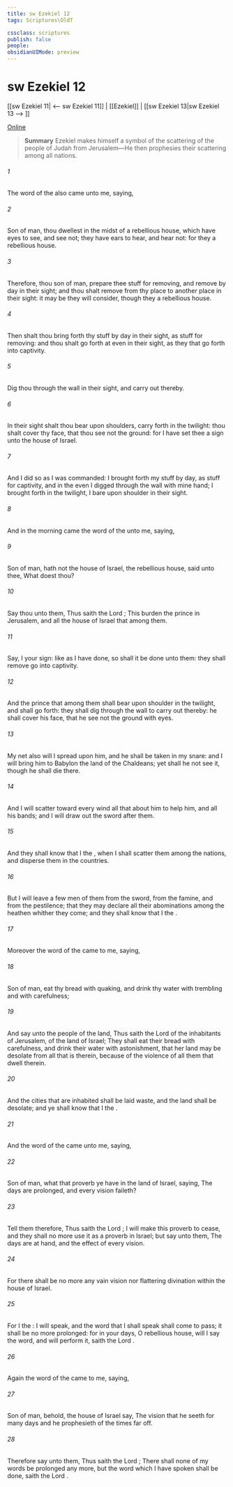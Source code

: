 ```yaml
---
title: sw Ezekiel 12
tags: Scriptures\OldT

cssclass: scriptures
publish: false
people:
obsidianUIMode: preview
---
```


# sw Ezekiel 12
[[sw Ezekiel 11| <-- sw Ezekiel 11]] | [[Ezekiel]] | [[sw Ezekiel 13|sw Ezekiel 13 --> ]]

[Online](https://churchofjesuschrist.org/study/scriptures/ot/ezek/12?lang=eng)

> __Summary__
Ezekiel makes himself a symbol of the scattering of the people of Judah from Jerusalem—He then prophesies their scattering among all nations.

###### 1 
The word of the  also came unto me, saying,

###### 2 
Son of man, thou dwellest in the midst of a rebellious house, which have eyes to see, and see not; they have ears to hear, and hear not: for they  a rebellious house.

###### 3 
Therefore, thou son of man, prepare thee stuff for removing, and remove by day in their sight; and thou shalt remove from thy place to another place in their sight: it may be they will consider, though they  a rebellious house.

###### 4 
Then shalt thou bring forth thy stuff by day in their sight, as stuff for removing: and thou shalt go forth at even in their sight, as they that go forth into captivity.

###### 5 
Dig thou through the wall in their sight, and carry out thereby.

###### 6 
In their sight shalt thou bear  upon  shoulders,  carry  forth in the twilight: thou shalt cover thy face, that thou see not the ground: for I have set thee  a sign unto the house of Israel.

###### 7 
And I did so as I was commanded: I brought forth my stuff by day, as stuff for captivity, and in the even I digged through the wall with mine hand; I brought  forth in the twilight,  I bare  upon  shoulder in their sight.

###### 8 
And in the morning came the word of the  unto me, saying,

###### 9 
Son of man, hath not the house of Israel, the rebellious house, said unto thee, What doest thou?

###### 10 
Say thou unto them, Thus saith the Lord ; This burden  the prince in Jerusalem, and all the house of Israel that  among them.

###### 11 
Say, I  your sign: like as I have done, so shall it be done unto them: they shall remove  go into captivity.

###### 12 
And the prince that  among them shall bear upon  shoulder in the twilight, and shall go forth: they shall dig through the wall to carry out thereby: he shall cover his face, that he see not the ground with  eyes.

###### 13 
My net also will I spread upon him, and he shall be taken in my snare: and I will bring him to Babylon  the land of the Chaldeans; yet shall he not see it, though he shall die there.

###### 14 
And I will scatter toward every wind all that  about him to help him, and all his bands; and I will draw out the sword after them.

###### 15 
And they shall know that I  the , when I shall scatter them among the nations, and disperse them in the countries.

###### 16 
But I will leave a few men of them from the sword, from the famine, and from the pestilence; that they may declare all their abominations among the heathen whither they come; and they shall know that I  the .

###### 17 
Moreover the word of the  came to me, saying,

###### 18 
Son of man, eat thy bread with quaking, and drink thy water with trembling and with carefulness;

###### 19 
And say unto the people of the land, Thus saith the Lord  of the inhabitants of Jerusalem,  of the land of Israel; They shall eat their bread with carefulness, and drink their water with astonishment, that her land may be desolate from all that is therein, because of the violence of all them that dwell therein.

###### 20 
And the cities that are inhabited shall be laid waste, and the land shall be desolate; and ye shall know that I  the .

###### 21 
And the word of the  came unto me, saying,

###### 22 
Son of man, what  that proverb  ye have in the land of Israel, saying, The days are prolonged, and every vision faileth?

###### 23 
Tell them therefore, Thus saith the Lord ; I will make this proverb to cease, and they shall no more use it as a proverb in Israel; but say unto them, The days are at hand, and the effect of every vision.

###### 24 
For there shall be no more any vain vision nor flattering divination within the house of Israel.

###### 25 
For I  the : I will speak, and the word that I shall speak shall come to pass; it shall be no more prolonged: for in your days, O rebellious house, will I say the word, and will perform it, saith the Lord .

###### 26 
Again the word of the  came to me, saying,

###### 27 
Son of man, behold,  the house of Israel say, The vision that he seeth  for many days  and he prophesieth of the times  far off.

###### 28 
Therefore say unto them, Thus saith the Lord ; There shall none of my words be prolonged any more, but the word which I have spoken shall be done, saith the Lord .


